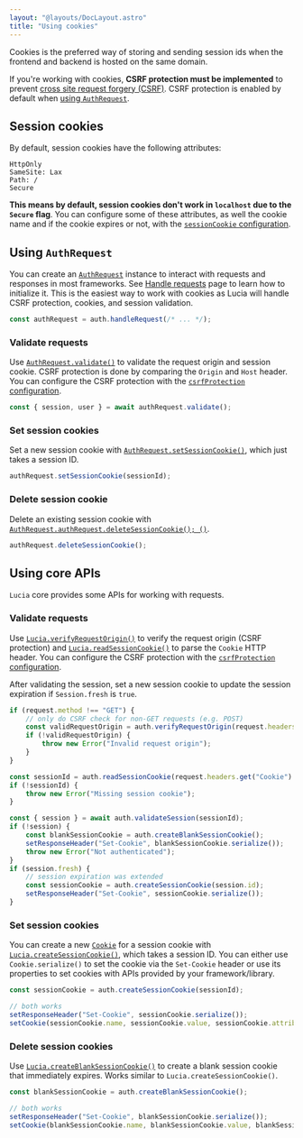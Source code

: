 ```yaml
---
layout: "@layouts/DocLayout.astro"
title: "Using cookies"
---
```


Cookies is the preferred way of storing and sending session ids when the frontend and backend is hosted on the same domain.

If you're working with cookies, **CSRF protection must be implemented** to prevent [cross site request forgery (CSRF)](https://owasp.org/www-community/attacks/csrf). CSRF protection is enabled by default when [using `AuthRequest`](#using-authrequest).

## Session cookies

By default, session cookies have the following attributes:

```
HttpOnly
SameSite: Lax
Path: /
Secure
```

**This means by default, session cookies don't work in `localhost` due to the `Secure` flag**. You can configure some of these attributes, as well the cookie name and if the cookie expires or not, with the [`sessionCookie` configuration]().

## Using `AuthRequest`

You can create an [`AuthRequest`]() instance to interact with requests and responses in most frameworks. See [Handle requests]() page to learn how to initialize it. This is the easiest way to work with cookies as Lucia will handle CSRF protection, cookies, and session validation.

```ts
const authRequest = auth.handleRequest(/* ... */);
```

### Validate requests

Use [`AuthRequest.validate()`]() to validate the request origin and session cookie. CSRF protection is done by comparing the `Origin` and `Host` header. You can configure the CSRF protection with the [`csrfProtection` configuration]().

```ts
const { session, user } = await authRequest.validate();
```

### Set session cookies

Set a new session cookie with [`AuthRequest.setSessionCookie()`](), which just takes a session ID.

```ts
authRequest.setSessionCookie(sessionId);
```

### Delete session cookie

Delete an existing session cookie with [`AuthRequest.authRequest.deleteSessionCookie();
()`]().

```ts
authRequest.deleteSessionCookie();
```

## Using core APIs

`Lucia` core provides some APIs for working with requests.

### Validate requests

Use [`Lucia.verifyRequestOrigin()`]() to verify the request origin (CSRF protection) and [`Lucia.readSessionCookie()`]() to parse the `Cookie` HTTP header. You can configure the CSRF protection with the [`csrfProtection` configuration]().

After validating the session, set a new session cookie to update the session expiration if `Session.fresh` is `true`.

```ts
if (request.method !== "GET") {
	// only do CSRF check for non-GET requests (e.g. POST)
	const validRequestOrigin = auth.verifyRequestOrigin(request.headers);
	if (!validRequestOrigin) {
		throw new Error("Invalid request origin");
	}
}

const sessionId = auth.readSessionCookie(request.headers.get("Cookie") ?? "");
if (!sessionId) {
	throw new Error("Missing session cookie");
}

const { session } = await auth.validateSession(sessionId);
if (!session) {
	const blankSessionCookie = auth.createBlankSessionCookie();
	setResponseHeader("Set-Cookie", blankSessionCookie.serialize());
	throw new Error("Not authenticated");
}
if (session.fresh) {
	// session expiration was extended
	const sessionCookie = auth.createSessionCookie(session.id);
	setResponseHeader("Set-Cookie", sessionCookie.serialize());
}
```

### Set session cookies

You can create a new [`Cookie`]() for a session cookie with [`Lucia.createSessionCookie()`](), which takes a session ID. You can either use `Cookie.serialize()` to set the cookie via the `Set-Cookie` header or use its properties to set cookies with APIs provided by your framework/library.

```ts
const sessionCookie = auth.createSessionCookie(sessionId);

// both works
setResponseHeader("Set-Cookie", sessionCookie.serialize());
setCookie(sessionCookie.name, sessionCookie.value, sessionCookie.attributes);
```

### Delete session cookies

Use [`Lucia.createBlankSessionCookie()`]() to create a blank session cookie that immediately expires. Works similar to `Lucia.createSessionCookie()`.

```ts
const blankSessionCookie = auth.createBlankSessionCookie();

// both works
setResponseHeader("Set-Cookie", blankSessionCookie.serialize());
setCookie(blankSessionCookie.name, blankSessionCookie.value, blankSessionCookie.attributes);
```
